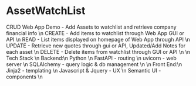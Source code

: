 # AssetWatchList
CRUD Web App Demo - Add Assets to watchlist and retrieve company financial info \n
CREATE - Add items to watchlist through Web App GUI or API \n
READ - List items displayed on homepage of Web App through API \n
UPDATE - Retrieve new quotes through gui or API, Updated/Add Notes for each asset \n
DELETE - Delete items from watchlist through GUI or API \n
\n
Tech Stack \n
Backend:\n
Python \n
FastAPI - routing \n
uvicorn - web server \n
SQLAlchemy - query logic & db management \n
\n
Front End:\n
Jinja2 - templating \n
Javascript & Jquery - UX \n
Semantic UI - components \n

